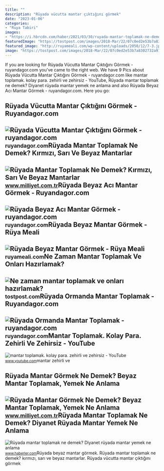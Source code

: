 ```yaml
---
title: ""
description: "Rüyada vücutta mantar çıktığını görmek"
date: "2023-01-06"
categories:
- "Ruya Tabiri"
images:
- "https://i.hbrcdn.com/haber/2021/03/30/ruyada-mantar-toplamak-ne-demek-diyanet-ruyada-14030005_2795_amp.jpg"
featuredImage: "https://tostpost.com/images/2018-Mar/22/07c0ed2e53b7a8302732a918371c1cf9/3.jpg"
featured_image: "http://ruyameali.com/wp-content/uploads/2050/12/7-3.jpg"
image: "https://tostpost.com/images/2018-Mar/22/07c0ed2e53b7a8302732a918371c1cf9/3.jpg"
---
```


If you are looking for Rüyada Vücutta Mantar Çıktığını Görmek - ruyandagor.com you've came to the right web. We have 9 Pics about Rüyada Vücutta Mantar Çıktığını Görmek - ruyandagor.com like mantar toplamak. kolay para. zehirli ve zehirsiz - YouTube, Rüyada mantar toplamak ne demek? Diyanet rüyada mantar yemek ne anlama and also Rüyada Beyaz Acı Mantar Görmek - ruyandagor.com. Here you go:

Rüyada Vücutta Mantar Çıktığını Görmek - Ruyandagor.com
-------------------------------------------------------

 ![Rüyada Vücutta Mantar Çıktığını Görmek - ruyandagor.com](https://images.ruyandagor.com/2017/04/beyaz-mantar-toplamak-1710.jpg) <small>ruyandagor.com</small>Rüyada Mantar Toplamak Ne Demek? Kırmızı, Sarı Ve Beyaz Mantarlar
-----------------------------------------------------------------

 ![Rüyada Mantar Toplamak Ne Demek? Kırmızı, Sarı Ve Beyaz Mantarlar](https://i2.milimaj.com/i/milliyet/75/0x0/60ad8475554284272425b1be.jpg) <small>www.milliyet.com.tr</small>Rüyada Beyaz Acı Mantar Görmek - Ruyandagor.com
-----------------------------------------------

 ![Rüyada Beyaz Acı Mantar Görmek - ruyandagor.com](https://images.ruyandagor.com/2017/05/beyaz-aci-mantar-gormek-2151.jpg) <small>ruyandagor.com</small>Rüyada Beyaz Mantar Görmek - Rüya Meali
---------------------------------------

 ![Rüyada Beyaz Mantar Görmek - Rüya Meali](http://ruyameali.com/wp-content/uploads/2050/12/7-3.jpg) <small>ruyameali.com</small>Ne Zaman Mantar Toplamak Ve Onları Hazırlamak?
----------------------------------------------

 ![Ne zaman mantar toplamak ve onları hazırlamak?](https://tostpost.com/images/2018-Mar/22/07c0ed2e53b7a8302732a918371c1cf9/3.jpg) <small>tostpost.com</small>Rüyada Ormanda Mantar Toplamak - Ruyandagor.com
-----------------------------------------------

 ![Rüyada Ormanda Mantar Toplamak - ruyandagor.com](https://images.ruyandagor.com/2018/11/ormanda-mantar-toplamak-1607.jpg) <small>ruyandagor.com</small>Mantar Toplamak. Kolay Para. Zehirli Ve Zehirsiz - YouTube
----------------------------------------------------------

 ![mantar toplamak. kolay para. zehirli ve zehirsiz - YouTube](https://i.ytimg.com/vi/FH6yimHhDfQ/maxresdefault.jpg) <small>www.youtube.com</small>mantar zehirli ve

Rüyada Mantar Görmek Ne Demek? Beyaz Mantar Toplamak, Yemek Ne Anlama
---------------------------------------------------------------------

 ![Rüyada Mantar Görmek Ne Demek? Beyaz Mantar Toplamak, Yemek Ne Anlama](https://i2.milimaj.com/i/milliyet/75/0x0/5f3eff7655428208c8ec0090.jpg) <small>www.milliyet.com.tr</small>Rüyada Mantar Toplamak Ne Demek? Diyanet Rüyada Mantar Yemek Ne Anlama
----------------------------------------------------------------------

 ![Rüyada mantar toplamak ne demek? Diyanet rüyada mantar yemek ne anlama](https://i.hbrcdn.com/haber/2021/03/30/ruyada-mantar-toplamak-ne-demek-diyanet-ruyada-14030005_2795_amp.jpg) <small>www.haberler.com</small>Rüyada beyaz mantar görmek. Rüyada mantar toplamak ne demek? kırmızı, sarı ve beyaz mantarlar. Rüyada vücutta mantar çıktığını görmek
